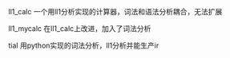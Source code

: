 ll1_calc
一个用ll1分析实现的计算器，词法和语法分析耦合，无法扩展

ll1_mycalc
在ll1_calc上改进，加入了词法分析

tial
用python实现的词法分析，ll1分析并能生产ir